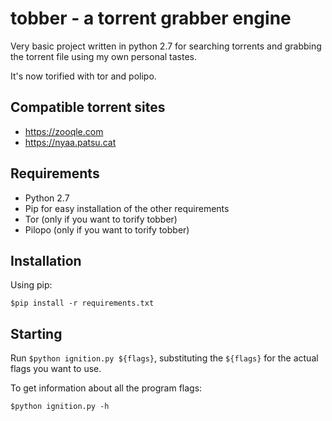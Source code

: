 # tobber - a torrent grabber engine

Very basic project written in python 2.7 for searching torrents and grabbing the torrent file using my own personal tastes.

It's now torified with tor and polipo.

## Compatible torrent sites
- https://zooqle.com
- https://nyaa.patsu.cat

## Requirements
- Python 2.7
- Pip for easy installation of the other requirements
- Tor (only if you want to torify tobber)
- Pilopo (only if you want to torify tobber)

## Installation

Using pip:

`$pip install -r requirements.txt`

## Starting

Run `$python ignition.py ${flags}`, substituting the `${flags}` for the actual flags you want to use.

To get information about all the program flags:

`$python ignition.py -h`
